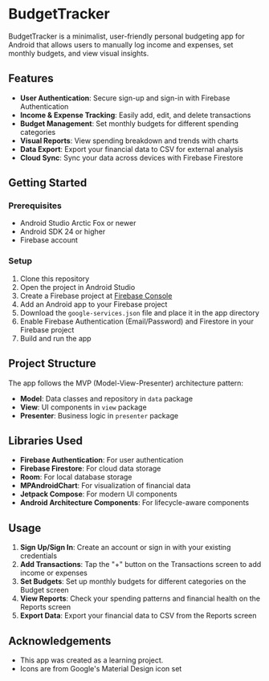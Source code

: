 # BudgetTracker

BudgetTracker is a minimalist, user-friendly personal budgeting app for Android that allows users to manually log income and expenses, set monthly budgets, and view visual insights.

## Features

- **User Authentication**: Secure sign-up and sign-in with Firebase Authentication
- **Income & Expense Tracking**: Easily add, edit, and delete transactions
- **Budget Management**: Set monthly budgets for different spending categories
- **Visual Reports**: View spending breakdown and trends with charts
- **Data Export**: Export your financial data to CSV for external analysis
- **Cloud Sync**: Sync your data across devices with Firebase Firestore

## Getting Started

### Prerequisites

- Android Studio Arctic Fox or newer
- Android SDK 24 or higher
- Firebase account

### Setup

1. Clone this repository
2. Open the project in Android Studio
3. Create a Firebase project at [Firebase Console](https://console.firebase.google.com/)
4. Add an Android app to your Firebase project
5. Download the `google-services.json` file and place it in the app directory
6. Enable Firebase Authentication (Email/Password) and Firestore in your Firebase project
7. Build and run the app

## Project Structure

The app follows the MVP (Model-View-Presenter) architecture pattern:

- **Model**: Data classes and repository in `data` package
- **View**: UI components in `view` package
- **Presenter**: Business logic in `presenter` package

## Libraries Used

- **Firebase Authentication**: For user authentication
- **Firebase Firestore**: For cloud data storage
- **Room**: For local database storage
- **MPAndroidChart**: For visualization of financial data
- **Jetpack Compose**: For modern UI components
- **Android Architecture Components**: For lifecycle-aware components

## Usage

1. **Sign Up/Sign In**: Create an account or sign in with your existing credentials
2. **Add Transactions**: Tap the "+" button on the Transactions screen to add income or expenses
3. **Set Budgets**: Set up monthly budgets for different categories on the Budget screen
4. **View Reports**: Check your spending patterns and financial health on the Reports screen
5. **Export Data**: Export your financial data to CSV from the Reports screen

## Acknowledgements

- This app was created as a learning project.
- Icons are from Google's Material Design icon set